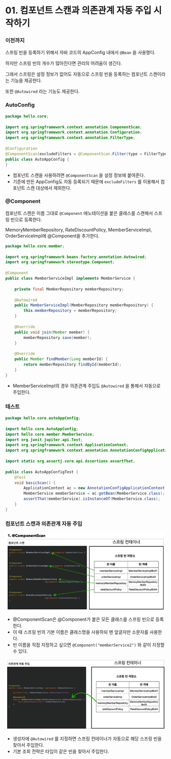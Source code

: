 # 01. 컴포넌트 스캔과 의존관계 자동 주입 시작하기

### 이전까지

스프링 빈을 등록하기 위해서 자바 코드의 AppConfig 내에서 `@Bean` 을 사용했다.

하지만 스프링 빈의 개수가 많아진다면 관리의 어려움이 생긴다.

그래서 스프링은 설정 정보가 없어도 자동으로 스프링 빈을 등록하는 컴포넌트 스캔이라는 기능을 제공한다.

또한 `@Autowired` 라는 기능도 제공한다.



### AutoConfig

``` java
package hello.core;

import org.springframework.context.annotation.ComponentScan;
import org.springframework.context.annotation.Configuration;
import org.springframework.context.annotation.FilterType;

@Configuration
@ComponentScan(excludeFilters = @ComponentScan.Filter(type = FilterType.ANNOTATION, classes = Configuration.class))
public class AutoAppConfig {
}
```

* 컴포넌트 스캔을 사용하려면 `@ComponentScan` 을 설정 정보에 붙여준다.
* 기존에 만든 AppConfig도 자동 등록되기 때문에 `excludeFilters` 를 이용해서 컴포넌트 스캔 대상에서 제외한다.



### @Component

컴포넌트 스캔은 이름 그대로 `@Component` 애노테이션을 붙은 클래스를 스캔해서 스프링 빈으로 등록한다.

MemoryMemberRepository, RateDiscountPolicy, MemberServiceImpl, OrderServiceImpl에 @Component을 추가한다.

``` java
package hello.core.member;

import org.springframework.beans.factory.annotation.Autowired;
import org.springframework.stereotype.Component;

@Component
public class MemberServiceImpl implements MemberService {

    private final MemberRepository memberRepository;

    @Autowired
    public MemberServiceImpl(MemberRepository memberRepository) {
        this.memberRepository = memberRepository;
    }

    @Override
    public void join(Member member) {
        memberRepository.save(member);
    }

    @Override
    public Member findMember(Long memberId) {
        return memberRepository.findById(memberId);
    }
}
```

* MemberServiceImpl의 경우 의존관계 주입도 `@Autowired` 을 통해서 자동으로 주입한다.



### 테스트

``` java
package hello.core.autoAppConfig;

import hello.core.AutoAppConfig;
import hello.core.member.MemberService;
import org.junit.jupiter.api.Test;
import org.springframework.context.ApplicationContext;
import org.springframework.context.annotation.AnnotationConfigApplicationContext;

import static org.assertj.core.api.Assertions.assertThat;

public class AutoAppConfigTest {
    @Test
    void basicScan() {
        ApplicationContext ac = new AnnotationConfigApplicationContext(AutoAppConfig.class);
        MemberService memberService = ac.getBean(MemberService.class);
        assertThat(memberService).isInstanceOf(MemberService.class);
    }
}
```



### 컴포넌트 스캔과 의존관계 자동 주입

![image-20220209020456431](../images/image-20220209020456431.png)

* @ComponentScan은 @Component가 붙은 모든 클래스를 스프링 빈으로 등록한다.
* 이 때 스프링 빈의 기본 이름은 클래스명을 사용하되 맨 앞글자만 소문자를 사용한다.
* 빈 이름을 직접 지정하고 싶으면 `@Component("memberService2")` 와 같이 지정할 수 있다.



![image-20220209021304950](../images/image-20220209021304950.png)

* 생성자에 `@Autowired` 를 지정하면 스프링 컨테이너가 자동으로 해당 스프링 빈을 찾아서 주입한다.
* 기본 조회 전략은 타입이 같은 빈을 찾아서 주입한다.
